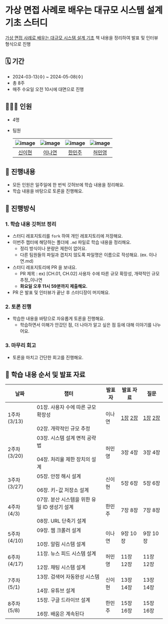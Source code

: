 # 가상 면접 사례로 배우는 대규모 시스템 설계 기초 스터디

[가상 면접 사례로 배우는 대규모 시스템 설계 기초](https://www.yes24.com/Product/Goods/102819435) 책 내용을 정리하여 발표 및 인터뷰 형식으로 진행


## 🗓 기간

- 2024-03-13(수) ~ 2024-05-08(수)
- 총 8주
- 매주 수요일 오전 10시에 대면으로 진행

## 👨‍👩‍👧 인원

- 4명
- 팀원

  |![image](https://avatars.githubusercontent.com/u/80164690?v=4)|![image](https://avatars.githubusercontent.com/u/77628363?v=4)|![image](https://avatars.githubusercontent.com/u/132250663?v=4)|![image](https://avatars.githubusercontent.com/u/80142915?v=4) |
    |:---:|:---:|:---:|:---:|
  |[신이현](https://github.com/2hy2on)|[이나연](https://github.com/yeon2lee)|[한민주](https://github.com/Hanminjoo72)|[허민영](https://github.com/MinCodeHub)|

## 🚀 진행내용

- 모든 인원은 일주일에 한 번씩 깃허브에 학습 내용을 정리해요.
- 학습 내용을 바탕으로 토론을 진행해요.

## 📑 진행방식

### 1. 학습 내용 깃허브 정리

- 스터디 레포지토리를 `fork` 하여 개인 레포지토리에 저장해요.
- 이번주 챕터에 해당하는 폴더에 `.md` 파일로 학습 내용을 정리해요.
   - 정리 방식이나 분량은 제한이 없어요.
   - 다른 팀원들의 파일과 겹치지 않도록 파일명은 이름으로 작성해요. (ex. 이나연.md)
- 스터디 레포지토리에 PR 을 보내요.
   - PR 제목 : ex) [CH.01, CH.02] 사용자 수에 따른 규모 확장성, 개략적인 규모 추정_이나연
   - **화요일 오후 11시 59분까지 제출해요.**
- PR 은 발표 및 인터뷰가 끝난 후 스터디장이 머지해요.

### 2. 토론 진행

- 학습한 내용을 바탕으로 자유롭게 토론을 진행해요.
   - 학습하면서 이해가 안갔던 점, 더 나아가 알고 싶은 점 등에 대해 이야기를 나누어요.

### 3. 마무리 회고

- 토론을 마치고 간단한 회고를 진행해요.

## 📖 학습 내용 순서 및 발표 자료

| 날짜 | 챕터                                                  | 발표자 | 발표 자료                             | 질문                                           |
| --- |-----------------------------------------------------| --- |-----------------------------------|----------------------------------------------|
| 1주차 (3/13) | 01장. 사용자 수에 따른 규모 확장성<br><br>02장. 개략적인 규모 추정        | 이나연 | [1장](01장/이나연.md) [2장](02장/이나연.md) | [1장](01장/01장/2024-03-13_Chapter01.md) [2장](02장/2024-03-13_Chapter02.md) |
| 2주차 (3/20) | 03장. 시스템 설계 면적 공략법<br><br>04장. 처리율 제한 장치의 설계        | 허민영 | 3장 4장                             | 3장 4장                                        |
| 3주차 (3/27) | 05장. 안정 해시 설계<br><br>06장. 키-값 저장소 설계                | 신이현 | 5장 6장                             | 5장 6장                                        |
| 4주차 (4/3) | 07장. 분산 시스템을 위한 유일 ID 생성기 설계<br><br>08장. URL 단축기 설계 | 한민주 | 7장 8장                             | 7장 8장                                        |
| 5주차 (4/10) | 09장. 웹 크롤러 설계<br><br>10장. 알림 시스템 설계                 | 이나연 | 9장 10장                            | 9장 10장                                       |
| 6주차 (4/17) | 11장. 뉴스 피드 시스템 설계<br><br>12장. 채팅 시스템 설계             | 허민영 | 11장 12장                           | 11장 12장                                      |
| 7주차 (5/1) | 13장. 검색어 자동완성 시스템<br><br>14장. 유튜브 설계                | 신이현 | 13장 14장                           | 13장 14장                                      |
| 8주차 (5/8) | 15장. 구글 드라이브 설계<br><br>16장. 배움은 계속된다                | 한민주 | 15장 16장                           | 15장 16장                                      |